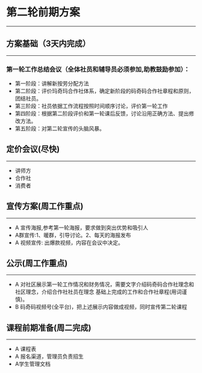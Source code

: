 # 第二轮前期方案

---

## 方案基础（3天内完成）

---

### 第一轮工作总结会议（全体社员和辅导员必须参加,助教鼓励参加）：

- 第一阶段：讲解新按劳分配方法
- 第二阶段：评价玛奇玛合作社体系，确定新阶段的码奇码合作社章程和原则，团结社员。
- 第三阶段：社员依据工作流程按照时间顺序讨论，评价第一轮工作
- 第四阶段：根据第二阶段评价和第一轮课后反馈，讨论沿用正确方法、提出修改方法。
- 第五阶段：对第二轮宣传的头脑风暴。

## 定价会议(尽快)

---

- 讲师方
- 合作社
- 消费者

## 宣传方案(周工作重点)

---

- A 宣传海报,参考第一轮海报，要求做到突出优势和吸引人
- A群宣传:1、暖群，引导讨论。2、每天的海报发布
- A 视频宣传: 出爆款视频，内容在会议中决定。

## 公示(周工作重点)

___

- A 对社区展示第一轮工作情况和财务情况，需要文字介绍码奇码合作社理念和社区理念，介绍合作社社员在理念
  基础上完成的工作和合作社章程(用词谨慎)。
- B 码奇码视频号(全平台)，把上述展示内容做成视频，同时宣传第二轮课程

## 课程前期准备(周二完成)

___

- A 课程表
- A 报名渠道，管理员负责招生
- A学生管理文档
